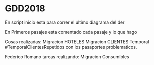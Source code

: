 # GDD2018

En script inicio esta para correr el ultimo diagrama del der

En Primeros pasajes esta comentado cada pasaje y lo que hago

Cosas realizadas:
Migracion HOTELES
Migracion CLIENTES
Temporal #TemporalClientesRepetidos con los pasaportes problematicos.


Federico Romano tareas realizando:
Migracion Consumibles
